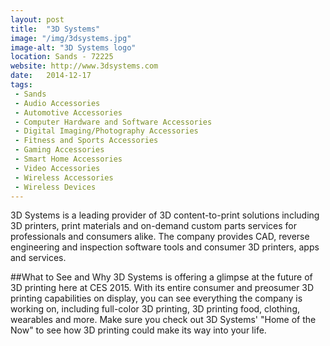 ```yaml
---
layout: post
title:  "3D Systems"
image: "/img/3dsystems.jpg"
image-alt: "3D Systems logo"
location: Sands - 72225
website: http://www.3dsystems.com
date:   2014-12-17
tags:
 - Sands
 - Audio Accessories
 - Automotive Accessories
 - Computer Hardware and Software Accessories
 - Digital Imaging/Photography Accessories
 - Fitness and Sports Accessories
 - Gaming Accessories
 - Smart Home Accessories
 - Video Accessories
 - Wireless Accessories
 - Wireless Devices
---
```


3D Systems is a leading provider of 3D content-to-print solutions including 3D printers, print materials and on-demand custom parts services for professionals and consumers alike. The company provides CAD, reverse engineering and inspection software tools and consumer 3D printers, apps and services.

##What to See and Why
3D Systems is offering a glimpse at the future of 3D printing here at CES 2015. With its entire consumer and preosumer 3D printing capabilities on display, you can see everything the company is working on, including full-color 3D printing, 3D printing food, clothing, wearables and more. Make sure you check out 3D Systems' "Home of the Now" to see how 3D printing could make its way into your life.